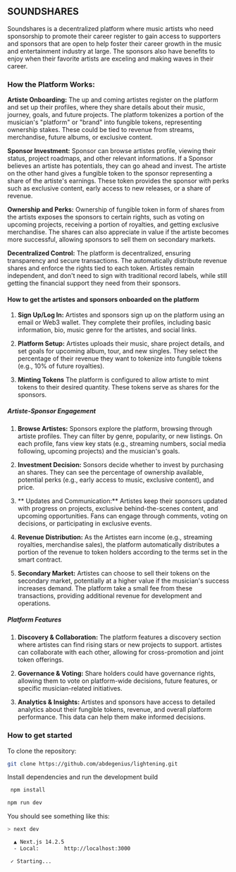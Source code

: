 ## SOUNDSHARES

Soundshares is a decentralized platform where music artists who need sponsorship to promote their career register to gain access to supporters and sponsors that are open to help foster their career growth in the music and entertainment industry at large. The sponsors also have benefits to enjoy when their favorite artists are exceling and making waves in their career.

### How the Platform Works:

**Artiste Onboarding:**
The up and coming artistes register on the platform and set up their profiles, where they share details about their music, journey, goals, and future projects. The platform tokenizes a portion of the musician's "platform" or "brand" into fungible tokens, representing ownership stakes. These could be tied to revenue from streams, merchandise, future albums, or exclusive content.

**Sponsor Investment:**
Sponsor can browse artistes profile, viewing their status, project roadmaps, and other relevant informations. If a Sponsor believes an artiste has potentials, they can go ahead and invest. The artiste on the other hand gives a fungible token to the sponsor representing a share of the artiste's earnings. These token provides the sponsor with perks such as exclusive content, early access to new releases, or a share of revenue.

**Ownership and Perks:**
Ownership of fungible token in form of shares from the artists exposes the sponsors to certain rights, such as voting on upcoming projects, receiving a portion of royalties, and getting exclusive merchandise.
The shares can also appreciate in value if the artiste becomes more successful, allowing sponsors to sell them on secondary markets.

**Decentralized Control:**
The platform is decentralized, ensuring transparency and secure transactions. The automatically distribute revenue shares and enforce the rights tied to each token. Artistes remain independent, and don't need to sign with traditional record labels, while still getting the financial support they need from their sponsors.


#### How to get the artistes and sponsors onboarded on the platform 

   1. **Sign Up/Log In:**
   Artistes and sponsors sign up on the platform using an email or Web3 wallet. They complete their profiles, including basic information, bio, music genre for the artistes, and social links.

   2. **Platform Setup:**
   Artistes uploads their music, share project details, and set goals for upcoming album, tour, and new singles. They select the percentage of their revenue they want to tokenize into fungible tokens (e.g., 10% of future royalties).

   3. **Minting Tokens**
   The platform is configured to allow artiste to mint tokens to their desired quantity. These tokens serve as shares for the sponsors.

##### Artiste-Sponsor Engagement
   1.  **Browse Artistes:**
   Sponsors explore the platform, browsing through artiste profiles. They can filter by genre, popularity, or new listings. On each profile, fans view key stats (e.g., streaming numbers, social media following, upcoming projects) and the musician's goals.

   2.  **Investment Decision:**
   Sonsors decide whether to invest by purchasing an shares. They can see the percentage of ownership available, potential perks (e.g., early access to music, exclusive content), and price.

   3.  ** Updates and Communication:**
  Artistes keep their sponsors updated with progress on projects, exclusive behind-the-scenes content, and upcoming opportunities. Fans can engage through comments, voting on decisions, or participating in exclusive events.

   4.  **Revenue Distribution:**
   As the Artistes earn income (e.g., streaming royalties, merchandise sales), the platform automatically distributes a portion of the revenue to token holders according to the terms set in the smart contract.

   5.  **Secondary Market:**
  Artistes can choose to sell their tokens on the secondary market, potentially at a higher value if the musician's success increases demand. The platform take a small fee from these transactions, providing additional revenue for development and operations.

##### Platform Features
   1. **Discovery & Collaboration:**
   The platform features a discovery section where artistes can find rising stars or new projects to support. artistes can collaborate with each other, allowing for cross-promotion and joint token offerings.

   2. **Governance & Voting:**
   Share holders could have governance rights, allowing them to vote on platform-wide decisions, future features, or specific musician-related initiatives.

   3. **Analytics & Insights:**
   Artistes and sponsors have access to detailed analytics about their fungible tokens, revenue, and overall platform performance. This data can help them make informed decisions.


### How to get started

To clone the repository:
```bash
git clone https://github.com/abdegenius/lightening.git
```
Install dependencies and run the development build
```bash
 npm install

npm run dev
```

You should see something like this:

```sh
> next dev

  ▲ Next.js 14.2.5
  - Local:        http://localhost:3000

 ✓ Starting...
 ```
